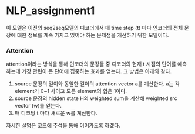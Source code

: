# NLP_assignment1
이 모델은 이전의 seq2seq모델의 디코더에서 매 time step (t) 마다 인코더의 전체 문장에 대한 정보를 계속 가지고 있어야 하는 문제점을 개선하기 위한 모델이다.

### Attention
attention이라는 방식을 통해 인코더의 문장들 중 디코더의 현재 t 시점의 단어를 예측하는데 가장 관련이 큰 단어에 집중하는 효과를 얻는다. 그 방법은 아래와 같다.
1. source 문장의 길이와 동일한 길이의 attention vector a를 계산한다. a는 각 element가 0~1 사이고 모든 element의 합은 1이다.
2. source 문장의 hidden state H의 weighted sum을 계산해 weighted src vector (w)를 얻는다.
3. 매 디코딩 t 마다 새로운 w를 계산한다.


자세한 설명은 코드에 주석을 통해 이어가도록 하겠다.
